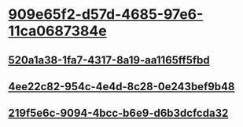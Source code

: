 # [909e65f2-d57d-4685-97e6-11ca0687384e](TocOutOfQuery)
## [520a1a38-1fa7-4317-8a19-aa1165ff5fbd](TocOutOfQuery)
## [4ee22c82-954c-4e4d-8c28-0e243bef9b48](TocOutOfQuery)
## [219f5e6c-9094-4bcc-b6e9-d6b3dcfcda32](TocOutOfQuery)
